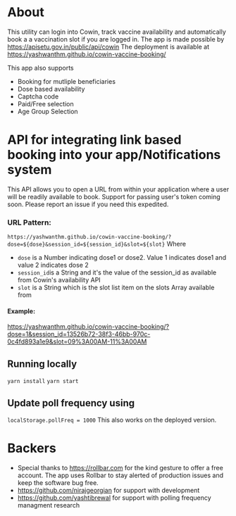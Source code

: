 # About
This utility can login into Cowin, track vaccine availability and automatically book a a vaccination slot if you are logged in. The app is made possible by https://apisetu.gov.in/public/api/cowin
The deployment is available at https://yashwanthm.github.io/cowin-vaccine-booking/

This app also supports
* Booking for mutliple beneficiaries
* Dose based availability
* Captcha code 
* Paid/Free selection
* Age Group Selection

# API for integrating link based booking into your app/Notifications system
This API allows you to open a URL from within your application where a user will be readily available to book. Support for passing user's token coming soon. Please report an issue if you need this expedited.

### URL Pattern: 
`https://yashwanthm.github.io/cowin-vaccine-booking/?dose=${dose}&session_id=${session_id}&slot=${slot}`
Where 
 - `dose` is a Number indicating dose1 or dose2. Value 1 indicates dose1 and value 2 indicates dose 2
 - `session_id`is a String and it's the value of the session_id as available from Cowin's availability API
 - `slot` is a String which is the slot list item on the slots Array available from 

#### Example: 
https://yashwanthm.github.io/cowin-vaccine-booking/?dose=1&session_id=13526b72-38f3-46bb-970c-0c4fd893a1e9&slot=09%3A00AM-11%3A00AM

## Running locally
```yarn install```
```yarn start```

## Update poll frequency using
```localStorage.pollFreq = 1000```
This also works on the deployed version.

# Backers
- Special thanks to https://rollbar.com for the kind gesture to offer a free account. The app uses Rollbar to stay alerted of production issues and keep the software bug free.
- https://github.com/nirajgeorgian for support with development
- https://github.com/yashtibrewal for support with polling frequency managment research
